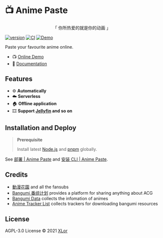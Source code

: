 # :tv: Anime Paste

<p align="center">「 你所热爱的就是你的动画 」</p>

[![version](https://img.shields.io/npm/v/animepaste?color=rgb%2850%2C203%2C86%29&label=AnimePaste)](https://www.npmjs.com/package/animepaste) [![CI](https://github.com/XLorPaste/AnimePaste/actions/workflows/ci.yml/badge.svg)](https://github.com/XLorPaste/AnimePaste/actions/workflows/ci.yml) [![Demo](https://img.shields.io/badge/AnimePaste-Demo-brightgreen)](https://anime.xlorpaste.cn/)

Paste your favourite anime online.

+ 📺 [Online Demo](https://anime.xlorpaste.cn/)
+ 📖 [Documentation](https://anime.docs.xlorpaste.cn/)

## Features

+ :gear: **Automatically**
+ :cloud: **Serverless**
+ :house: **Offline application**
+ :film_strip: **Support [Jellyfin](https://github.com/jellyfin/jellyfin) and so on**

## Installation and Deploy

> **Prerequisite**
>
> Install latest [Node.js](https://nodejs.org/) and [pnpm](https://pnpm.io/) globally.

See [部署 | Anime Paste](https://anime.docs.xlorpaste.cn/deploy/) and [安装 CLI | Anime Paste](https://anime.docs.xlorpaste.cn/admin/).

## Credits

+ [動漫花園](https://share.dmhy.org/) and all the fansubs
+ [Bangumi 番组计划](https://bangumi.tv/) provides a platform for sharing anything about ACG
+ [Bangumi Data](https://github.com/bangumi-data/bangumi-data) collects the infomation of animes
+ [Anime Tracker List](https://github.com/DeSireFire/animeTrackerList) collects trackers for downloading bangumi resources

## License

AGPL-3.0 License © 2021 [XLor](https://github.com/yjl9903)
